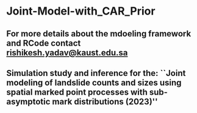 # Joint-Model-with_CAR_Prior

## For more details about the mdoeling framework and RCode contact rishikesh.yadav@kaust.edu.sa

## Simulation study and inference for the: ``Joint modeling of landslide counts and sizes using spatial marked point processes with sub-asymptotic mark distributions (2023)''

